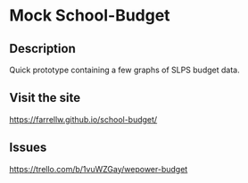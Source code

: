 # Mock School-Budget

## Description
Quick prototype containing a few graphs of SLPS budget data.

## Visit the site
https://farrellw.github.io/school-budget/

## Issues
https://trello.com/b/1vuWZGay/wepower-budget
